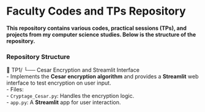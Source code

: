 # Faculty Codes and TPs Repository

**This repository contains various codes, practical sessions (TPs), and projects from my computer science studies. Below is the structure of the repository.**

### Repository Structure

📂 TP1/
   └── Cesar Encryption and Streamlit Interface  
       - Implements the **Cesar encryption algorithm** and provides a **Streamlit** web interface to test encryption on user input.  
       - Files:  
           - `Cryptage_Cesar.py`: Handles the encryption logic.  
           - `app.py`: A **Streamlit** app for user interaction.
